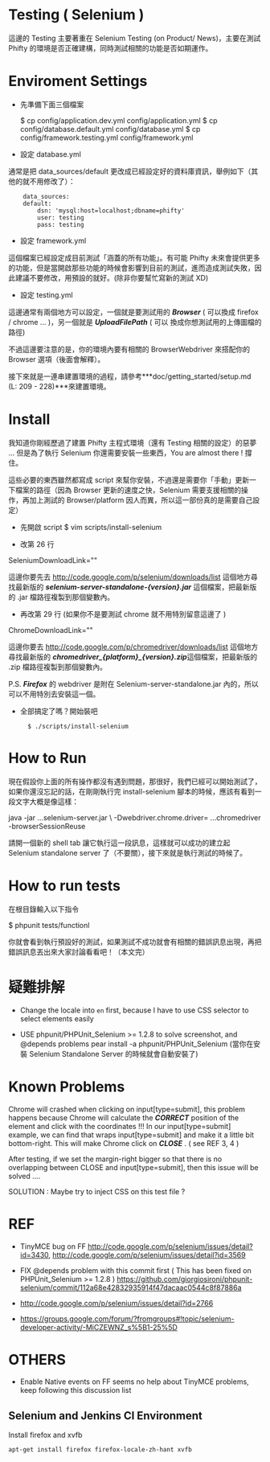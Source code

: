 Testing ( Selenium ) 
====================

這邊的 Testing 主要著重在 Selenium Testing (on Product/ News)，主要在測試 Phifty 的環境是否正確建構，同時測試相關的功能是否如期運作。

Enviroment Settings
===================

- 先準備下面三個檔案

    $ cp config/application.dev.yml config/application.yml
		$ cp config/database.default.yml config/database.yml
		$ cp config/framework.testing.yml config/framework.yml

- 設定 database.yml

通常是把 data_sources/default 更改成已經設定好的資料庫資訊，舉例如下（其他的就不用修改了）：
	
		data_sources:
  		default:
    		dsn: 'mysql:host=localhost;dbname=phifty'
    		user: testing
    		pass: testing

- 設定 framework.yml

這個檔案已經設定成目前測試「涵蓋的所有功能」。有可能 Phifty 未來會提供更多的功能，但是當開啟那些功能的時候會影響到目前的測試，進而造成測試失敗，因此建議不要修改，用預設的就好。(除非你要幫忙寫新的測試 XD) 

- 設定 testing.yml

這邊通常有兩個地方可以設定，一個就是要測試用的 ***Browser*** ( 可以換成 firefox / chrome … )，另一個就是 ***UploadFilePath*** ( 可以 換成你想測試用的上傳圖檔的路徑)

不過這邊要注意的是，你的環境內要有相關的 BrowserWebdriver 來搭配你的 Browser 選項（後面會解釋）。

接下來就是一連串建置環境的過程，請參考***doc/getting_started/setup.md (L: 209 - 228)***來建置環境。

Install
=======

我知道你剛經歷過了建置 Phifty 主程式環境（還有 Testing 相關的設定）的惡夢 … 但是為了執行 Selenium 你還需要安裝一些東西，You are almost there ! 撐住。

這些必要的東西雖然都寫成 script 來幫你安裝，不過還是需要你「手動」更新一下檔案的路徑（因為 Browser 更新的速度之快，Selenium 需要支援相關的操作，再加上測試的 Browser/platform 因人而異，所以這一部份真的是需要自己設定）

- 先開啟 script
		$ vim scripts/install-selenium

- 改第 26 行

SeleniumDownloadLink=""

這邊你要先去 http://code.google.com/p/selenium/downloads/list 這個地方尋找最新版的 ***selenium-server-standalone-{version}.jar*** 這個檔案，把最新版的 .jar 檔路徑複製到那個變數內。

- 再改第 29 行 (如果你不是要測試 chrome 就不用特別留意這邊了 )

ChromeDownloadLink="" 

這邊你要去 http://code.google.com/p/chromedriver/downloads/list 這個地方尋找最新版的 ***chromedriver_{platform}_{version}.zip***這個檔案，把最新版的 .zip 檔路徑複製到那個變數內。

P.S. ***Firefox*** 的 webdriver 是附在 Selenium-server-standalone.jar 內的，所以可以不用特別去安裝這一個。

- 全部搞定了嗎？開始裝吧

		$ ./scripts/install-selenium

How to Run
==========

現在假設你上面的所有操作都沒有遇到問題，那很好，我們已經可以開始測試了，如果你還沒忘記的話，在剛剛執行完 install-selenium 腳本的時候，應該有看到一段文字大概是像這樣：

java -jar …selenium-server.jar \ 
	-Dwebdriver.chrome.driver= …chromedriver \
  -browserSessionReuse

請開一個新的 shell tab 讓它執行這一段訊息，這樣就可以成功的建立起 Selenium standalone server 了（不要關），接下來就是執行測試的時候了。

How to run tests
================

在根目錄輸入以下指令

$ phpunit tests/functionl

你就會看到執行預設好的測試，如果測試不成功就會有相關的錯誤訊息出現，再把錯誤訊息丟出來大家討論看看吧！（本文完）

疑難排解
=======

- Change the locale into `en` first, because I have to use CSS selector to select elements easily

- USE phpunit/PHPUnit_Selenium >= 1.2.8 to solve screenshot, and @depends problems
		pear install -a phpunit/PHPUnit_Selenium (當你在安裝 Selenium Standalone Server 的時候就會自動安裝了)

Known Problems
==============

Chrome will crashed when clicking on input[type=submit], this problem happens because Chrome will calculate the ***CORRECT*** position of the element and click with the coordinates !!! In our input[type=submit] example, we can find that <span> wraps input[type=submit] and make it a little bit bottom-right. This will make Chrome click on ***CLOSE*** <span>. ( see REF 3, 4 )

After testing, if we set the margin-right bigger so that there is no overlapping between CLOSE <span> and input[type=submit], then this issue will be solved .... 

SOLUTION : Maybe try to inject CSS on this test file ?

REF
===

- TinyMCE bug on FF http://code.google.com/p/selenium/issues/detail?id=3430, http://code.google.com/p/selenium/issues/detail?id=3569

- FIX @depends problem with this commit first ( This has been fixed on PHPUnit_Selenium >= 1.2.8 )
	https://github.com/giorgiosironi/phpunit-selenium/commit/112a68e42832935914f47dacaac0544c8f87886a

- http://code.google.com/p/selenium/issues/detail?id=2766

- https://groups.google.com/forum/?fromgroups#!topic/selenium-developer-activity/-MiCZEWNZ_s%5B1-25%5D

OTHERS
======

- Enable Native events on FF seems no help about TinyMCE problems, keep following this discussion list



Selenium and Jenkins CI Environment
----------------------
Install firefox and xvfb

    apt-get install firefox firefox-locale-zh-hant xvfb



